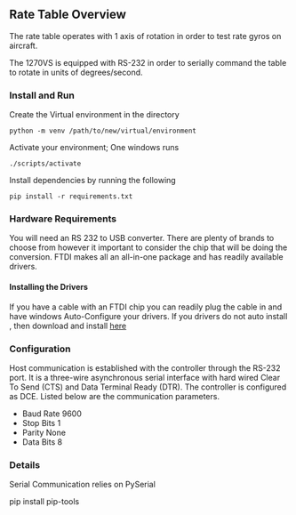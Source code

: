 

## Rate Table Overview
The rate table operates with 1 axis of rotation in order to test rate gyros on aircraft. 

The 1270VS is equipped with RS-232 in order to serially command the table to rotate in units of degrees/second.

### Install and Run
Create the Virtual environment in the directory 

    python -m venv /path/to/new/virtual/environment

Activate your environment; One windows runs 

    ./scripts/activate

Install dependencies by running the following

    pip install -r requirements.txt

### Hardware Requirements
You will need an RS 232 to USB converter. There are plenty of brands to choose from however it important to consider the chip that will be doing the conversion. FTDI makes all an all-in-one package and has readily available drivers.

#### Installing the Drivers
If you have a cable with an FTDI chip you can readily plug the cable in and have windows Auto-Configure your drivers. If you drivers do not auto install , then download and install [here](https://ftdichip.com/drivers/vcp-drivers/)

### Configuration 

Host communication is established with the controller through the RS-232 port. It is a three-wire asynchronous serial interface with hard wired Clear To Send (CTS) and Data Terminal Ready (DTR). The controller is configured as DCE. Listed below are the communication parameters. 
 * Baud Rate 9600 
 * Stop Bits 1 
 * Parity None 
 * Data Bits 8

### Details
Serial Communication relies on PySerial 

pip install pip-tools

